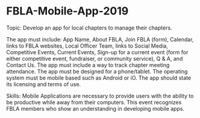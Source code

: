 # FBLA-Mobile-App-2019
Topic: Develop an app for local chapters to manage their chapters.

The app must include: App Name, About FBLA, Join FBLA (form), Calendar, links to FBLA websites, Local Officer Team, links to Social Media, Competitive Events, Current Events, Sign-up for a current event (form for either competitive event, fundraiser, or community service), Q & A, and Contact Us.
  The app must include a way to track chapter meeting attendance.
  The app must be designed for a phone/tablet.
  The operating system must be mobile based such as Android or iO.
  The app should state its licensing and terms of use.

Skills: Mobile Applications are necessary to provide users with the ability to be productive while away from their computers. This event recognizes FBLA members who show an understanding in developing mobile apps.
